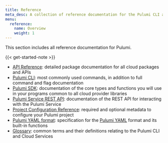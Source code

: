 ```yaml
---
title: Reference
meta_desc: A collection of reference documentation for the Pulumi CLI and Cloud Services.
menu:
  reference:
    name: Overview
    weight: 1
---
```


This section includes all reference documentation for Pulumi.

{{< get-started-note >}}

* [API Reference](/docs/reference/pkg): detailed package documentation for all cloud packages and APIs
* [Pulumi CLI](/docs/reference/cli): most commonly used commands, in addition to full command and flag documentation
* [Pulumi SDK](/docs/reference/pulumi-sdk): documentation of the core types and functions you will use in your programs common to all cloud provider libraries
* [Pulumi Service REST API](/docs/reference/service-rest-api): documentation of the REST API for interacting with the Pulumi Service
* [Project Configuration Reference](/docs/reference/pulumi-yaml): required and optional metadata to configure your Pulumi project
* [Pulumi YAML format](/docs/reference/yaml): specification for the [Pulumi YAML](/docs/intro/languages/yaml) format and its built-in functions
* [Glossary](/docs/reference/glossary): common terms and their definitions relating to the Pulumi CLI and Cloud Services
